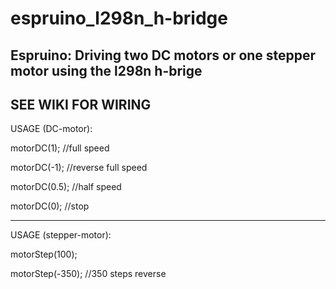 # espruino_l298n_h-bridge
Espruino: Driving two DC motors or one stepper motor using the l298n h-brige
---------------------------------------------------------------
SEE WIKI FOR WIRING
---------------------------------------------------------------

USAGE (DC-motor):

motorDC(1); //full speed

motorDC(-1); //reverse full speed

motorDC(0.5); //half speed

motorDC(0); //stop

---

USAGE (stepper-motor):

motorStep(100);

motorStep(-350); //350 steps reverse
